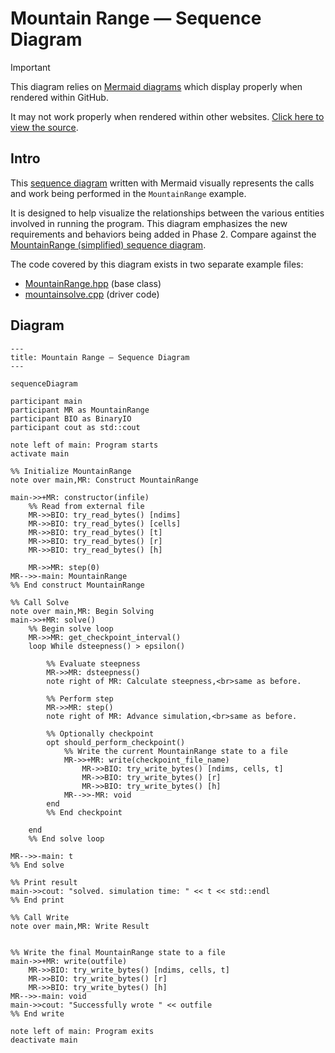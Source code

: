 # Mountain Range — Sequence Diagram

> [!IMPORTANT]
> This diagram relies on [Mermaid diagrams](https://mermaid.js.org/) which display properly when rendered within GitHub.
>
> It may not work properly when rendered within other websites. [Click here to view the source](https://github.com/BYUHPC/sci-comp-course-example-cxx/blob/main/docs/MountainRange-sequence-diagram.md).

## Intro

This [sequence diagram](https://mermaid.js.org/syntax/sequenceDiagram.html#sequence-diagrams) written with Mermaid visually represents the calls and work being performed in the `MountainRange` example.

It is designed to help visualize the relationships between the various entities involved in running the program. This diagram emphasizes the new requirements and behaviors being added in Phase 2. Compare against the [MountainRange (simplified) sequence diagram](./MountainRange-simplified-sequence-diagram.md).

The code covered by this diagram exists in two separate example files:
* [MountainRange.hpp](../src/MountainRange.hpp) (base class)
* [mountainsolve.cpp](../src/mountainsolve.cpp) (driver code)

## Diagram

```mermaid
---
title: Mountain Range — Sequence Diagram
---

sequenceDiagram

participant main
participant MR as MountainRange
participant BIO as BinaryIO
participant cout as std::cout

note left of main: Program starts
activate main

%% Initialize MountainRange
note over main,MR: Construct MountainRange

main->>+MR: constructor(infile)
    %% Read from external file
    MR->>BIO: try_read_bytes() [ndims]
    MR->>BIO: try_read_bytes() [cells]
    MR->>BIO: try_read_bytes() [t]
    MR->>BIO: try_read_bytes() [r]
    MR->>BIO: try_read_bytes() [h]

    MR->>MR: step(0)
MR-->>-main: MountainRange
%% End construct MountainRange

%% Call Solve
note over main,MR: Begin Solving
main->>+MR: solve()
    %% Begin solve loop
    MR->>MR: get_checkpoint_interval()
    loop While dsteepness() > epsilon()

        %% Evaluate steepness
        MR->>MR: dsteepness()
        note right of MR: Calculate steepness,<br>same as before.

        %% Perform step
        MR->>MR: step()
        note right of MR: Advance simulation,<br>same as before.

        %% Optionally checkpoint
        opt should_perform_checkpoint()
            %% Write the current MountainRange state to a file
            MR->>+MR: write(checkpoint_file_name)
                MR->>BIO: try_write_bytes() [ndims, cells, t]
                MR->>BIO: try_write_bytes() [r]
                MR->>BIO: try_write_bytes() [h]
            MR-->>-MR: void
        end
        %% End checkpoint

    end
    %% End solve loop

MR-->>-main: t
%% End solve

%% Print result
main->>cout: "solved. simulation time: " << t << std::endl
%% End print

%% Call Write
note over main,MR: Write Result


%% Write the final MountainRange state to a file
main->>+MR: write(outfile)
    MR->>BIO: try_write_bytes() [ndims, cells, t]
    MR->>BIO: try_write_bytes() [r]
    MR->>BIO: try_write_bytes() [h]
MR-->>-main: void
main->>cout: "Successfully wrote " << outfile
%% End write

note left of main: Program exits
deactivate main
```
